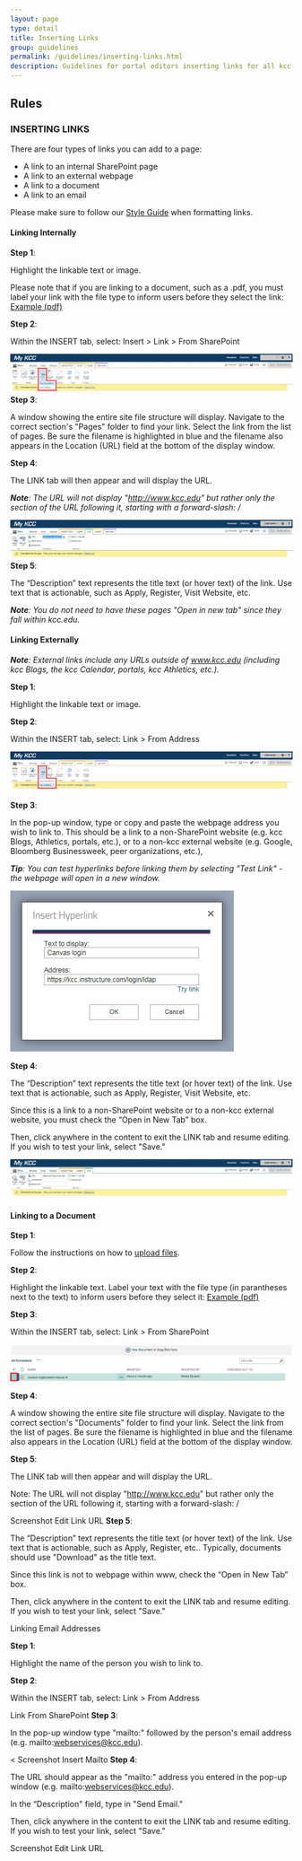 ```yaml
---
layout: page
type: detail
title: Inserting Links
group: guidelines
permalink: /guidelines/inserting-links.html
description: Guidelines for portal editors inserting links for all kcc SharePoint websites.
---
```


## Rules
### INSERTING LINKS
There are four types of links you can add to a page:

-   A link to an internal SharePoint page
-   A link to an externa​​l webpage
-   A link to a document
-   A link to an emai​​l

Please make sure to follow our [Style Guide](http://www.kcc.edu/offices-services/marketing/guidelines-templates/instructions/styling/Pages/style-guide.aspx#Links "Visit Style Guide") when formatting links.

#### Linking Internally

**Step 1**:

Highlight the linkable text or image.

Please note that if you are linking to a document, such as a .pdf, you must label your link with the file type to inform users before they select the link: [Example (pdf)](#)

**Step 2**:

Within the INSERT tab, select: Insert > Link > From SharePoint

![Link From SharePoint](/img/inserting-links_internal-sharepoint.jpg)
**Step 3**:

A window showing the entire site file structure will display. Navigate to the correct section's "Pages" folder to find your link. Select the link from the list of pages. Be sure the filename is highlighted in blue and the filename also appears in the Location (URL) field at the bottom of the display window.

**Step 4**:

The LINK tab will then appear and will display the URL.

***Note**: The URL will not display "<http://www.kcc.edu>" but rather only the section of the URL following it, starting with a forward-slash: /*

![Screenshot Edit Link URL](/img/inserting-links_address-here.jpg)
**Step 5**:

The “Description” text represents the title text (or hover text) of the link. Use text that is actionable, such as Apply, Register, Visit Website, etc.

***Note**: You do not need to have these pages "Open in new tab" since they fall within kcc.edu.*

#### Linking Externally

***Note**: External links include any URLs outside of www.kcc.edu (including kcc Blogs, the kcc Calendar, portals, kcc Athletics, etc.).*

**Step 1**:

Highlight the linkable text or image.

**Step 2**:

Within the INSERT tab, select: Link > From Address​

![Link From SharePoint](/img/inserting-links_external.jpg)

**Step 3**:

In the pop-up window, type or copy and paste the webpage address you wish to link to. This should be a link to a non-SharePoint website (e.g. kcc Blogs, Athletics, portals, etc.), or to a non-kcc external website (e.g. Google, Bloomberg Businessweek, peer organizations, etc.),

***Tip**: You can test hyperlinks before linking them by selecting "Test Link" - the webpage will open in a new window.*

![Link From SharePoint](/img/inserting-links_external-link-pop-up.jpg)

**Step 4**:

The “Description” text represents the title text (or hover text) of the link. Use text that is actionable, such as Apply, Register, Visit Website, etc.​

Since this is a link to a non-SharePoint website or to a non-kcc external website, you must check the “Open in New Tab” box.

Then, click anywhere in the content to exit the LINK tab and resume editing. If you wish to test your link, select "Save."

![Screenshot Edit Link URL](/img/inserting-links_external_link-description.jpg)

#### Linking to a Document

**Step 1**:

Follow the instructions on how to [upload files](http://www.kcc.edu/offices-services/marketing/guidelines-templates/instructions/styling/Pages/upload-files.aspx "How to Upload PDF Files").

**Step 2**:

Highlight the linkable text. Label your text with the file type (in parantheses next to the text) to inform users before they select it: [Example (pdf)](#)

**Step 3**:

Within the INSERT tab, select: Link > From SharePoint

![Link From SharePoint](/img/inserting-links_document-select-doc.jpg)

**Step 4**:

A window showing the entire site file structure will display. Navigate to the correct section's "Documents" folder to find your link. Select the link from the list of pages. Be sure the filename is highlighted in blue and the filename also appears in the Location (URL) field at the bottom of the display window.

**Step 5**:

The LINK tab will then appear and will display the URL.

Note: The URL will not display "<http://www.kcc.edu>" but rather only the section of the URL following it, starting with a forward-slash: /

Screenshot Edit Link URL
**Step 5**:

The “Description” text represents the title text (or hover text) of the link. Use text that is actionable, such as Apply, Register, etc.. Typically, documents should use "Download" as the title text.

Since this link is not to webpage within www, check the “Open in New Tab” box.

Then, click anywhere in the content to exit the LINK tab and resume editing. If you wish to test your link, select "Save."

Linking Email Addresses

**Step 1**:

Highlight the name of the person you wish to link to.

**Step 2**:

Within the INSERT tab, select: Link > From Address​

Link From SharePoint
**Step 3**:

In the pop-up window type "mailto:" followed by the person's email address (e.g. mailto:webservices@kcc.edu).

<  Screenshot Insert Mailto
**Step 4**:

The URL should appear as the "mailto:" address you entered in the pop-up window (e.g. mailto:webservices@kcc.edu).

In the “Description" field, type in "Send Email."

Then, click anywhere in the content to exit the LINK tab and resume editing. If you wish to test your link, select "Save."

Screenshot Edit Link URL ​​​​
